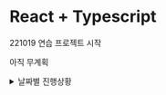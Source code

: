 # React + Typescript

221019 연습 프로젝트 시작

아직 무계획

<details>
<summary>날짜별 진행상황</summary>

- 1019 : 연습 프로젝트 시작
- 1020 : Hello world 찍기
- 1024 : greeting에 클릭시 console.log 찍는 버튼
- 1025 : 폴더별로 나눠서 정리, 링크버튼 만들기
아 적어야